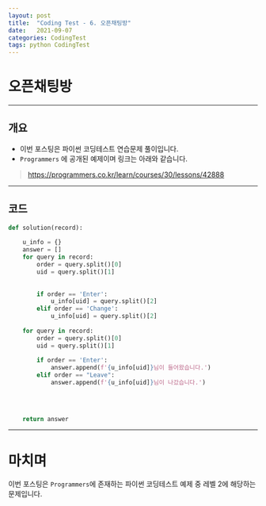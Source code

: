 ```yaml
---
layout: post
title:  "Coding Test - 6. 오픈채팅방"
date:   2021-09-07
categories: CodingTest
tags: python CodingTest
---
```

# 오픈채팅방
---

## 개요

* 이번 포스팅은 파이썬 코딩테스트 연습문제 풀이입니다.
* `Programmers` 에 공개된 예제이며 링크는 아래와 같습니다.

> <https://programmers.co.kr/learn/courses/30/lessons/42888>
    
---
    
## 코드

```python
def solution(record):
    
    u_info = {}
    answer = []
    for query in record:
        order = query.split()[0]
        uid = query.split()[1]
        
        
        if order == 'Enter':
            u_info[uid] = query.split()[2]
        elif order == 'Change':
            u_info[uid] = query.split()[2]
            
    for query in record:
        order = query.split()[0]
        uid = query.split()[1]
        
        if order == 'Enter':
            answer.append(f'{u_info[uid]}님이 들어왔습니다.')
        elif order == "Leave":
            answer.append(f'{u_info[uid]}님이 나갔습니다.')
        
    

    
    return answer
```
---
# 마치며
이번 포스팅은 `Programmers`에 존재하는 파이썬 코딩테스트 예제 중 레벨 2에 해당하는 문제입니다. 